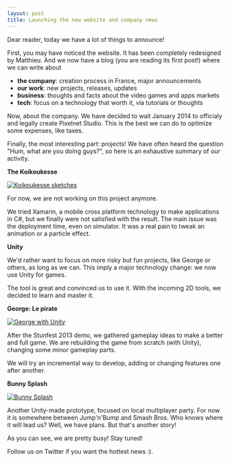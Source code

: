 ```yaml
---
layout: post
title: Launching the new website and company news
---
```


Dear reader, today we have a lot of things to announce!

First, you may have noticed the website. It has been completely redesigned by Matthieu.
And we now have a blog (you are reading its first post!) where we can write about

- **the company**: creation process in France, major announcements
- **our work**: new projects, releases, updates
- **business**: thoughts and facts about the video games and apps markets
- **tech**: focus on a technology that worth it, via tutorials or thoughts

Now, about the company. We have decided to wait January 2014 to officialy and legally create Pixelnet Studio. This is the best we can do to optimize some expenses, like taxes.

Finally, the most interesting part: projects!
We have often heard the question "Hum, what are you doing guys?", so here is an exhaustive summary of our activity.

**The Koikoukesse**

[  ![Koikoukesse sketches][url_img_koikou]  ][url_img_koikou]

For now, we are not working on this project anymore.

We tried Xamarin, a mobile cross platform technology to make applications in C#, but we finally were not satisfied with the result. The main issue was the deployment time, even on simulator. It was a real pain to tweak an animation or a particle effect.

**Unity**

We'd rather want to focus on more risky but fun projects, like George or others, as long as we can. This imply a major technology change: we now use Unity for games.

The tool is great and convinced us to use it. With the incoming 2D tools, we decided to learn and master it.

**George: Le pirate**

[  ![George with Unity][url_img_george]  ][url_img_george]

After the Stunfest 2013 demo, we gathered gameplay ideas to make a better and full game. We are rebuilding the game from scratch (with Unity), changing some minor gameplay parts.

We will try an incremental way to develop, adding or changing features one after another.

**Bunny Splash**

[  ![Bunny Splash][url_img_bunny]  ][url_img_bunny]

Another Unity-made prototype, focused on local multiplayer party. For now it is somewhere between Jump'n'Bump and Smash Bros. Who knows where it will lead us?
Well, we have plans. But that's another story!

As you can see, we are pretty busy!
Stay tuned!

Follow us on Twitter if you want the hottest news :).

[url_img_koikou]: https://lh6.googleusercontent.com/-6al56sIY5aw/UkQpBIlXUFI/AAAAAAAAAGE/Ta1vhWkzVaY/w953-h1100-no/koikou.png
[url_img_george]: https://lh5.googleusercontent.com/-nR_Ty78xfTU/UkQqpFVwzHI/AAAAAAAAAGo/9Ou5JD9LcIc/w953-h488-no/george.png
[url_img_bunny]: https://lh5.googleusercontent.com/-By5HNMoxPdg/UkQGOdOf2EI/AAAAAAAAAB4/yTR69t4cyvg/w953-h572-no/bunnysplash.png

